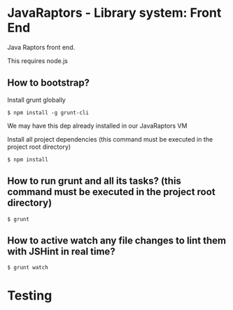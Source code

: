 JavaRaptors - Library system: Front End
====================

Java Raptors front end.

This requires node.js

## How to bootstrap?

Install grunt globally

	$ npm install -g grunt-cli 

We may have this dep already installed in our JavaRaptors VM


Install all project dependencies (this command must be executed in the project root directory)

	$ npm install



## How to run grunt and all its tasks? (this command must be executed in the project root directory)

	$ grunt

## How to active watch any file changes to lint them with JSHint in real time?

	$ grunt watch 



	

# Testing

